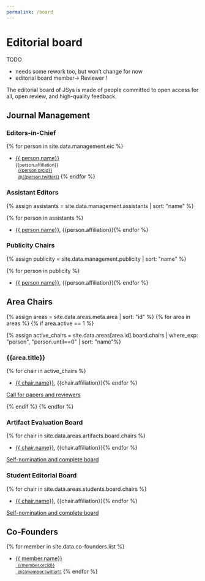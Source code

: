```yaml
---
permalink: /board
---
```


# Editorial board

TODO

- needs some rework too, but won’t change for now
- editorial board member→ Reviewer !

The editorial board of JSys is made of people committed to open access for all, open review, and high-quality feedback.

## Journal Management

### Editors-in-Chief

{% for person in site.data.management.eic %}
- [{{ person.name}}]({{person.webpage}})  
  <small>
    {{person.affiliation}}  
    <i class="fab fa-orcid"></i>   &nbsp; [{{person.orcid}}](https://orcid.org/{{person.orcid}})  
    <i class="fab fa-twitter"></i> &nbsp; [@{{person.twitter}}](https://twitter.com/{{person.twitter}})
  </small>
{% endfor %}

### Assistant Editors

{% assign assistants = site.data.management.assistants | sort: "name" %}

{% for person in assistants %}
- [{{ person.name}}]({{person.webpage}}), {{person.affiliation}}{% endfor %}

### Publicity Chairs

{% assign publicity = site.data.management.publicity | sort: "name" %}

{% for person in publicity %}
- [{{ person.name}}]({{person.webpage}}), {{person.affiliation}}{% endfor %}

## Area Chairs
<!-- Loop through all areas -->
{% assign areas = site.data.areas.meta.area | sort: "id" %}
{% for area in areas %}
{% if area.active == 1 %} <!-- Disable the areas not yet active -->

{% assign active_chairs = site.data.areas[area.id].board.chairs | where_exp: "person", "person.until==0" | sort: "name"%}

<!-- I tried compacting with <summary> but it is not supported by Jekyll by default. Here is how it can be done if we really want it.:
http://movb.de/jekyll-details-support.html -->

### {{area.title}}

{% for chair in active_chairs %}
- [{{ chair.name}}]({{chair.webpage}}), {{chair.affiliation}}{% endfor %}

[Call for papers and reviewers](/cfp_{{area.id}}/)

{% endif %}
{% endfor %}<!-- Loop through all areas -->

### Artifact Evaluation Board

{% for chair in site.data.areas.artifacts.board.chairs %}
- [{{ chair.name}}]({{chair.webpage}}), {{chair.affiliation}}{% endfor %}

[Self-nomination and complete board](/cfp_artifacts/)

### Student Editorial Board

{% for chair in site.data.areas.students.board.chairs %}
- [{{ chair.name}}]({{chair.webpage}}), {{chair.affiliation}}{% endfor %}

[Self-nomination and complete board](/cfp_students/)

## Co-Founders

{% for member in site.data.co-founders.list %}
- [{{ member.name}}]({{member.webpage}})  
  <small>
    [<i class="fab fa-orcid"></i>   &nbsp; {{member.orcid}}](https://orcid.org/{{member.orcid}})  
    [<i class="fab fa-twitter"></i> &nbsp; @{{member.twitter}}](https://twitter.com/{{member.twitter}})
  </small>
{% endfor %}